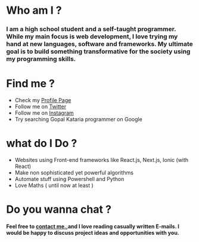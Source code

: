 


# Who am I ?

### **I am a high school student and a self-taught programmer. While my main focus is web development, I love trying my hand at new languages, software and frameworks. My ultimate goal is to build something transformative for the society using my programming skills.**

# Find me ?
* Check my [Profile Page ]( https://gopalkataria.web.app/ )
* Follow me on [Twitter ]( https://twitter.com/GopalKatariaGK)
* Follow me on [Instagram]( https://www.instagram.com/iam_gopalk/ )
* Try searching Gopal Kataria programmer on Google

# what do I Do ?
* Websites using Front-end frameworks like React.js, Next.js, Ionic (with React)
* Make non sophisticated yet powerful algorithms
* Automate stuff using Powershell and Python 
* Love Maths ( until now at least )


# Do you wanna chat  ?
####  Feel free to [contact me.]( https://gopalkataria.web.app/contact),and I love reading casually written E-mails. I would be happy to discuss project ideas and opportunities with you. 




